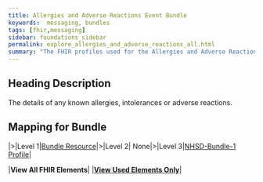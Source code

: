 ```yaml
---
title: Allergies and Adverse Reactions Event Bundle
keywords:  messaging, bundles
tags: [fhir,messaging]
sidebar: foundations_sidebar
permalink: explore_allergies_and_adverse_reactions_all.html
summary: "The FHIR profiles used for the Allergies and Adverse Reactions Bundle"
---
```


## Heading Description ##
The details of any known allergies, intolerances or adverse reactions.

## Mapping for Bundle ##

|>|Level 1|[Bundle Resource](http://hl7.org/fhir/stu3/bundle.html)|>|Level 2| None|>|Level 3|[NHSD-Bundle-1 Profile](http://xxx)|

|**View All FHIR Elements**|    |**[View Used Elements Only](explore_allergies_and_adverse_reactions.html#mapping-for-bundle)**| 


